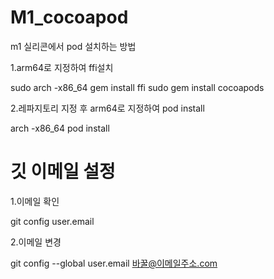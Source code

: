 # M1_cocoapod

m1 실리콘에서 pod 설치하는 방법

1.arm64로 지정하여 ffi설치

sudo arch -x86_64 gem install ffi
sudo gem install cocoapods

2.레파지토리 지정 후 arm64로 지정하여 pod install

arch -x86_64 pod install

# 깃 이메일 설정

1.이메일 확인

git config user.email

2.이메일 변경

git config --global user.email 바꿀@이메일주소.com
